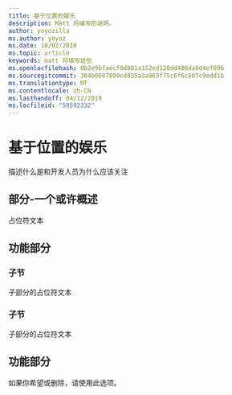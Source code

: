 ```yaml
---
title: 基于位置的娱乐
description: Matt 将编写的说明。
author: yoyozilla
ms.author: yoyoz
ms.date: 10/02/2018
ms.topic: article
keywords: matt 将填写这些
ms.openlocfilehash: 0b2e9bfaecf0d881a152ed120dd488da8d4ef096
ms.sourcegitcommit: 384b0087899cd835a3a965f75c6f6c607c9edd1b
ms.translationtype: MT
ms.contentlocale: zh-CN
ms.lasthandoff: 04/12/2019
ms.locfileid: "59592332"
---
```

# <a name="location-based-entertainment"></a>基于位置的娱乐

描述什么是和开发人员为什么应该关注

## <a name="section-one---maybe-an-outline"></a>部分-一个或许概述

占位符文本

## <a name="feature-section"></a>功能部分

### <a name="sub-section"></a>子节

子部分的占位符文本

### <a name="sub-section"></a>子节

子部分的占位符文本

## <a name="feature-section"></a>功能部分

如果你希望或删除，请使用此选项。
